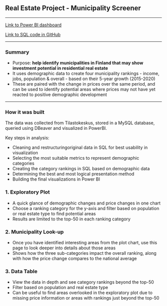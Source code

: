 ## Real Estate Project - Municipality Screener
---

[Link to Power BI dashboard](https://app.powerbi.com/view?r=eyJrIjoiYWMxMWVkOWItMzg5Yy00YzU5LWFkNjAtMjM2NmQ5NzFmMDFmIiwidCI6IjU3YTZkZmMxLTI3MWUtNDIyNS1hYTMzLTFkNGM2ZmVhNjYxYSIsImMiOjh9)

[Link to SQL code in GitHub](https://github.com/ThomasDanford/RealEstateProject/blob/main/SQL_queries.sql)

---

### Summary

* Purpose: **help identify municipalities in Finland that may show investment potential in residential real estate**
* It uses demographic data to create four municipality rankings - income, jobs, population & overall - based on their 5-year growth (2015-2020)
* These are paired with the change in prices over the same period, and can be used to identify potential areas where prices may not have yet reacted to positive demographic development

---

### How it was built

The data was collected from Tilastokeskus, stored in a MySQL database, queried using DBeaver and visualized in PowerBI.

Key steps in analysis:
* Cleaning and restructuringoriginal data in SQL for best usability in visualization
* Selecting the most suitable metrics to represent demographic categories
* Creating the category rankings in SQL based on demographic data
* Determining the best and most logical presentation method
* Building the final visualizations in Power BI

### 1. Exploratory Plot

* A quick glance of demographic changes and price changes in one chart
* Choose a ranking category for the y-axis and filter based on population or real estate type to find potential areas
* Results are limited to the top-50 in each ranking category

### 2. Municipality Look-up

* Once you have identified interesting areas from the plot chart, use this page to look deeper into details about those areas
* Shows how the three sub-categories impact the overall ranking, along with how the price change compares to the national average

### 3. Data Table

* View the data in depth and see category rankings beyond the top-50
* Filter based on population and real estate type
* Can be useful to find areas overlooked in the exploratory plot due to missing price information or areas with rankings just beyond the top-50
